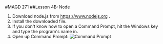 #MAGD 271
##Lesson 4B: Node

1. Download node.js from https://www.nodejs.org .
2. Install the downloaded file.
3. If you don't know how to open a Command Prompt, hit the Windows key and type the program's name in.
4. Open up Command Prompt: ![Command Prompt](/setupImgs/04openCommandPrompg.png)
